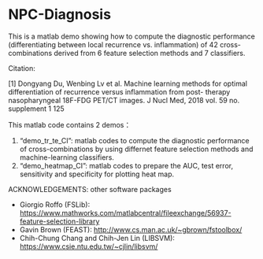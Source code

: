 # NPC-Diagnosis
This is a matlab demo showing how to compute the diagnostic performance (differentiating between local recurrence vs. inflammation) of 42 cross-combinations derived from 6 feature selection methods and 7 classifiers.

Citation:

[1] Dongyang Du, Wenbing Lv et al. Machine learning methods for optimal differentiation of recurrence versus inflammation from post- therapy nasopharyngeal 18F-FDG PET/CT images. J Nucl Med, 2018 vol. 59 no. supplement 1 125

This matlab code contains 2 demos：
1.	“demo_tr_te_CI”: matlab codes to compute the diagnostic performance of cross-combinations by using differnet feature selection methods        and machine-learning classifiers.
2.	“demo_heatmap_CI”: matlab codes to prepare the AUC, test error, sensitivity and specificity for plotting heat map.

ACKNOWLEDGEMENTS: other software packages
-	Giorgio Roffo (FSLib): <https://www.mathworks.com/matlabcentral/fileexchange/56937-feature-selection-library>
-	Gavin Brown (FEAST): <http://www.cs.man.ac.uk/~gbrown/fstoolbox/>
-	Chih-Chung Chang and Chih-Jen Lin (LIBSVM): <https://www.csie.ntu.edu.tw/~cjlin/libsvm/>
